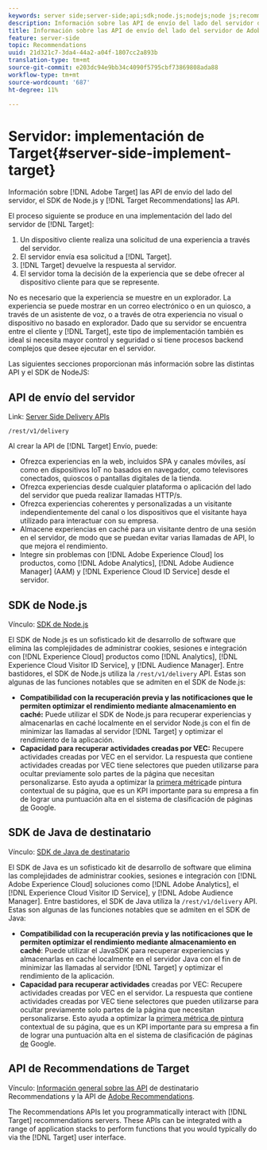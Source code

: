 ```yaml
---
keywords: server side;server-side;api;sdk;node.js;nodejs;node js;recommendations api;api:apis
description: Información sobre las API de envío del lado del servidor de Adobe Target, el SDK de Node.js y las API de Recommendations de Destinatario.
title: Información sobre las API de envío del lado del servidor de Adobe Target, el SDK de Node.js y las API de Recommendations de Destinatario.
feature: server-side
topic: Recommendations
uuid: 21d321c7-3da4-44a2-a04f-1807cc2a893b
translation-type: tm+mt
source-git-commit: e203dc94e9bb34c4090f5795cbf73869808ada88
workflow-type: tm+mt
source-wordcount: '687'
ht-degree: 11%

---
```



# Servidor: implementación de Target{#server-side-implement-target}

Información sobre [!DNL Adobe Target] las API de envío del lado del servidor, el SDK de Node.js y [!DNL Target Recommendations] las API.

El proceso siguiente se produce en una implementación del lado del servidor de [!DNL Target]:

1. Un dispositivo cliente realiza una solicitud de una experiencia a través del servidor.
1. El servidor envía esa solicitud a [!DNL Target].
1. [!DNL Target] devuelve la respuesta al servidor.
1. El servidor toma la decisión de la experiencia que se debe ofrecer al dispositivo cliente para que se represente.

No es necesario que la experiencia se muestre en un explorador. La experiencia se puede mostrar en un correo electrónico o en un quiosco, a través de un asistente de voz, o a través de otra experiencia no visual o dispositivo no basado en explorador. Dado que su servidor se encuentra entre el cliente y [!DNL Target], este tipo de implementación también es ideal si necesita mayor control y seguridad o si tiene procesos backend complejos que desee ejecutar en el servidor.

Las siguientes secciones proporcionan más información sobre las distintas API y el SDK de NodeJS:

## API de envío del servidor

Link: [Server Side Delivery APIs](https://developers.adobetarget.com/api/delivery-api/)

`/rest/v1/delivery`

Al crear la API de [!DNL Target] Envío, puede:

* Ofrezca experiencias en la web, incluidos SPA y canales móviles, así como en dispositivos IoT no basados en navegador, como televisores conectados, quioscos o pantallas digitales de la tienda.
* Ofrezca experiencias desde cualquier plataforma o aplicación del lado del servidor que pueda realizar llamadas HTTP/s.
* Ofrezca experiencias coherentes y personalizadas a un visitante independientemente del canal o los dispositivos que el visitante haya utilizado para interactuar con su empresa.
* Almacene experiencias en caché para un visitante dentro de una sesión en el servidor, de modo que se puedan evitar varias llamadas de API, lo que mejora el rendimiento.
* Integre sin problemas con [!DNL Adobe Experience Cloud] los productos, como [!DNL Adobe Analytics], [!DNL Adobe Audience Manager] (AAM) y [!DNL Experience Cloud ID Service] desde el servidor.

## SDK de Node.js

Vínculo: [SDK de Node.js](https://github.com/adobe/target-nodejs-sdk)

El SDK de Node.js es un sofisticado kit de desarrollo de software que elimina las complejidades de administrar cookies, sesiones e integración con [!DNL Experience Cloud] productos como [!DNL Analytics], [!DNL Experience Cloud Visitor ID Service], y [!DNL Audience Manager]. Entre bastidores, el SDK de Node.js utiliza la `/rest/v1/delivery` API. Estas son algunas de las funciones notables que se admiten en el SDK de Node.js:

* **Compatibilidad con la recuperación previa y las notificaciones que le permiten optimizar el rendimiento mediante almacenamiento en caché:** Puede utilizar el SDK de Node.js para recuperar experiencias y almacenarlas en caché localmente en el servidor Node.js con el fin de minimizar las llamadas al servidor [!DNL Target] y optimizar el rendimiento de la aplicación.
* **Capacidad para recuperar actividades creadas por VEC:** Recupere actividades creadas por VEC en el servidor. La respuesta que contiene actividades creadas por VEC tiene selectores que pueden utilizarse para ocultar previamente solo partes de la página que necesitan personalizarse. Esto ayuda a optimizar la [primera métrica](https://developers.google.com/web/fundamentals/performance/user-centric-performance-metrics.html)de pintura contextual de su página, que es un KPI importante para su empresa a fin de lograr una puntuación alta en el sistema de clasificación de páginas [de](https://en.wikipedia.org/wiki/PageRank) Google.

## SDK de Java de destinatario

Vínculo: [SDK de Java de destinatario](https://github.com/adobe/target-java-sdk)

El SDK de Java es un sofisticado kit de desarrollo de software que elimina las complejidades de administrar cookies, sesiones e integración con [!DNL Adobe Experience Cloud] soluciones como [!DNL Adobe Analytics], el [!DNL Experience Cloud Visitor ID Service], y [!DNL Adobe Audience Manager]. Entre bastidores, el SDK de Java utiliza la `/rest/v1/delivery` API. Estas son algunas de las funciones notables que se admiten en el SDK de Java:

* **Compatibilidad con la recuperación previa y las notificaciones que le permiten optimizar el rendimiento mediante almacenamiento en caché**: Puede utilizar el JavaSDK para recuperar experiencias y almacenarlas en caché localmente en el servidor Java con el fin de minimizar las llamadas al servidor [!DNL Target] y optimizar el rendimiento de la aplicación.
* **Capacidad para recuperar actividades** creadas por VEC: Recupere actividades creadas por VEC en el servidor. La respuesta que contiene actividades creadas por VEC tiene selectores que pueden utilizarse para ocultar previamente solo partes de la página que necesitan personalizarse. Esto ayuda a optimizar la [primera métrica de pintura](https://developers.google.com/web/fundamentals/performance/user-centric-performance-metrics.html) contextual de su página, que es un KPI importante para su empresa a fin de lograr una puntuación alta en el sistema de clasificación de páginas [de](https://en.wikipedia.org/wiki/PageRank) Google.

## API de Recommendations de Target

Vínculo: [Información general sobre las API](https://developers.adobetarget.com/api/recommendations) de destinatario Recommendations y la API de [Adobe Recommendations](https://docs.adobe.com/content/help/en/target-learn/recommendations-api-tutorial/recs-api-overview.html).

The Recommendations APIs let you programmatically interact with [!DNL Target] recommendations servers. These APIs can be integrated with a range of application stacks to perform functions that you would typically do via the [!DNL Target] user interface.
